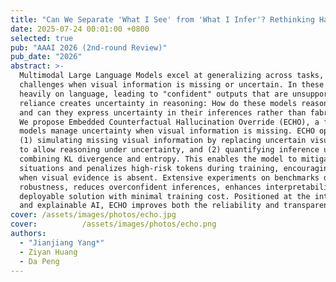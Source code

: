 ```yaml
---
title: "Can We Separate 'What I See' from 'What I Infer'? Rethinking Hallucinations and Uncertainty in MLLMs with ECHO"
date: 2025-07-24 00:01:00 +0800
selected: true
pub: "AAAI 2026 (2nd-round Review)"
pub_date: "2026"
abstract: >-
  Multimodal Large Language Models excel at generalizing across tasks, however, they face significant 
  challenges when visual information is missing or uncertain. In these cases, the models often rely 
  heavily on language, leading to "confident" outputs that are unsupported by visual evidence. This 
  reliance creates uncertainty in reasoning: How do these models reason when visual evidence is incomplete, 
  and can they express uncertainty in their inferences rather than fabricating overly confident responses? 
  We propose Embedded Counterfactual Hallucination Override (ECHO), a framework designed to help multimodal 
  models manage uncertainty when visual information is missing. ECHO operates in two stages: 
  (1) simulating missing visual information by replacing uncertain visual regions with learnable embeddings 
  to allow reasoning under uncertainty, and (2) quantifying inference uncertainty via a risk scoring mechanism 
  combining KL divergence and entropy. This enables the model to mitigate overconfident outputs in uncertain 
  situations and penalizes high-risk tokens during training, encouraging the model to adjust its confidence 
  when visual evidence is absent. Extensive experiments on benchmarks demonstrate that ECHO improves model 
  robustness, reduces overconfident inferences, enhances interpretability, and offers a lightweight, 
  deployable solution with minimal training cost. Positioned at the intersection of uncertainty quantification 
  and explainable AI, ECHO improves both the reliability and transparency of multimodal reasoning tasks.
cover: /assets/images/photos/echo.jpg
cover:          /assets/images/photos/echo.png
authors:
  - "Jianjiang Yang*"
  - Ziyan Huang
  - Da Peng
---
```

